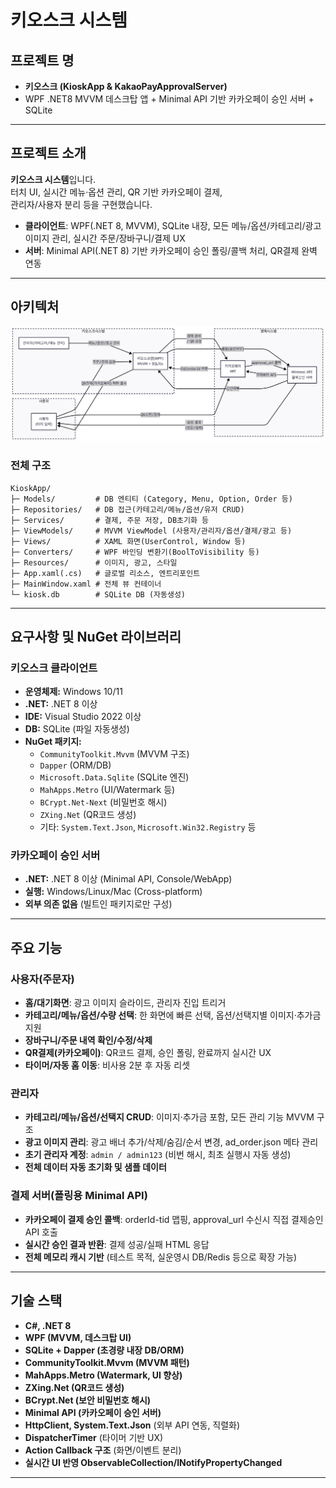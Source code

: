 # 키오스크 시스템

## 프로젝트 명
- **키오스크 (KioskApp & KakaoPayApprovalServer)**
- WPF .NET8 MVVM 데스크탑 앱 + Minimal API 기반 카카오페이 승인 서버 + SQLite

---

## 프로젝트 소개

**키오스크 시스템**입니다.  
터치 UI, 실시간 메뉴·옵션 관리, QR 기반 카카오페이 결제,  
관리자/사용자 분리 등을 구현했습니다.

- **클라이언트**: WPF(.NET 8, MVVM), SQLite 내장, 모든 메뉴/옵션/카테고리/광고 이미지 관리, 실시간 주문/장바구니/결제 UX
- **서버**: Minimal API(.NET 8) 기반 카카오페이 승인 폴링/콜백 처리, QR결제 완벽 연동

---

## 아키텍처
![아키텍쳐](Screenshots/KioskArchitecture.png)
### 전체 구조

```plaintext
KioskApp/
├─ Models/         # DB 엔티티 (Category, Menu, Option, Order 등)
├─ Repositories/   # DB 접근(카테고리/메뉴/옵션/유저 CRUD)
├─ Services/       # 결제, 주문 저장, DB초기화 등
├─ ViewModels/     # MVVM ViewModel (사용자/관리자/옵션/결제/광고 등)
├─ Views/          # XAML 화면(UserControl, Window 등)
├─ Converters/     # WPF 바인딩 변환기(BoolToVisibility 등)
├─ Resources/      # 이미지, 광고, 스타일
├─ App.xaml(.cs)   # 글로벌 리소스, 엔트리포인트
├─ MainWindow.xaml # 전체 뷰 컨테이너
└─ kiosk.db        # SQLite DB (자동생성)
```

---

## 요구사항 및 NuGet 라이브러리

### 키오스크 클라이언트
- **운영체제:** Windows 10/11
- **.NET:** .NET 8 이상
- **IDE:** Visual Studio 2022 이상
- **DB:** SQLite (파일 자동생성)
- **NuGet 패키지:**
  - `CommunityToolkit.Mvvm` (MVVM 구조)
  - `Dapper` (ORM/DB)
  - `Microsoft.Data.Sqlite` (SQLite 엔진)
  - `MahApps.Metro` (UI/Watermark 등)
  - `BCrypt.Net-Next` (비밀번호 해시)
  - `ZXing.Net` (QR코드 생성)
  - 기타: `System.Text.Json`, `Microsoft.Win32.Registry` 등

### 카카오페이 승인 서버
- **.NET:** .NET 8 이상 (Minimal API, Console/WebApp)
- **실행:** Windows/Linux/Mac (Cross-platform)
- **외부 의존 없음** (빌트인 패키지로만 구성)

---

## 주요 기능

### 사용자(주문자)
- **홈/대기화면**: 광고 이미지 슬라이드, 관리자 진입 트리거
- **카테고리/메뉴/옵션/수량 선택**: 한 화면에 빠른 선택, 옵션/선택지별 이미지·추가금 지원
- **장바구니/주문 내역 확인/수정/삭제**
- **QR결제(카카오페이)**: QR코드 결제, 승인 폴링, 완료까지 실시간 UX
- **타이머/자동 홈 이동**: 비사용 2분 후 자동 리셋

### 관리자
- **카테고리/메뉴/옵션/선택지 CRUD**: 이미지·추가금 포함, 모든 관리 기능 MVVM 구조
- **광고 이미지 관리**: 광고 배너 추가/삭제/숨김/순서 변경, ad_order.json 메타 관리
- **초기 관리자 계정**: `admin / admin123` (비번 해시, 최초 실행시 자동 생성)
- **전체 데이터 자동 초기화 및 샘플 데이터**

### 결제 서버(폴링용 Minimal API)
- **카카오페이 결제 승인 콜백**: orderId-tid 맵핑, approval_url 수신시 직접 결제승인 API 호출
- **실시간 승인 결과 반환**: 결제 성공/실패 HTML 응답
- **전체 메모리 캐시 기반** (테스트 목적, 실운영시 DB/Redis 등으로 확장 가능)

---

## 기술 스택

- **C#, .NET 8**
- **WPF (MVVM, 데스크탑 UI)**
- **SQLite + Dapper (초경량 내장 DB/ORM)**
- **CommunityToolkit.Mvvm (MVVM 패턴)**
- **MahApps.Metro (Watermark, UI 향상)**
- **ZXing.Net (QR코드 생성)**
- **BCrypt.Net (보안 비밀번호 해시)**
- **Minimal API (카카오페이 승인 서버)**
- **HttpClient, System.Text.Json** (외부 API 연동, 직렬화)
- **DispatcherTimer** (타이머 기반 UX)
- **Action Callback 구조** (화면/이벤트 분리)
- **실시간 UI 반영 ObservableCollection/INotifyPropertyChanged**

---


